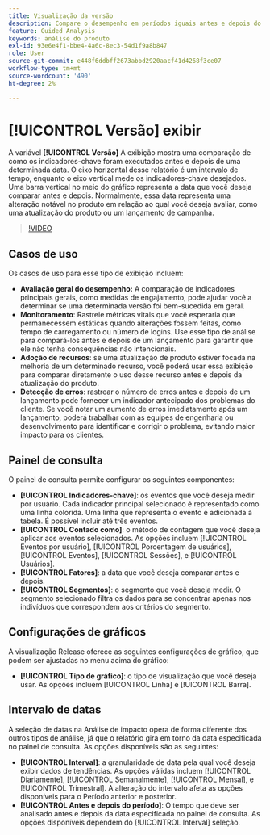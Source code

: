 ```yaml
---
title: Visualização da versão
description: Compare o desempenho em períodos iguais antes e depois do lançamento.
feature: Guided Analysis
keywords: análise do produto
exl-id: 93e6e4f1-bbe4-4a6c-8ec3-54d1f9a8b847
role: User
source-git-commit: e448f6ddbff2673abbd2920aacf41d4268f3ce07
workflow-type: tm+mt
source-wordcount: '490'
ht-degree: 2%

---
```


# [!UICONTROL Versão] exibir

A variável **[!UICONTROL Versão]** A exibição mostra uma comparação de como os indicadores-chave foram executados antes e depois de uma determinada data. O eixo horizontal desse relatório é um intervalo de tempo, enquanto o eixo vertical mede os indicadores-chave desejados. Uma barra vertical no meio do gráfico representa a data que você deseja comparar antes e depois. Normalmente, essa data representa uma alteração notável no produto em relação ao qual você deseja avaliar, como uma atualização do produto ou um lançamento de campanha.

>[!VIDEO](https://video.tv.adobe.com/v/3421665/?learn=on)

## Casos de uso

Os casos de uso para esse tipo de exibição incluem:

* **Avaliação geral do desempenho:** A comparação de indicadores principais gerais, como medidas de engajamento, pode ajudar você a determinar se uma determinada versão foi bem-sucedida em geral.
* **Monitoramento**: Rastreie métricas vitais que você esperaria que permanecessem estáticas quando alterações fossem feitas, como tempo de carregamento ou número de logins. Use esse tipo de análise para compará-los antes e depois de um lançamento para garantir que ele não tenha consequências não intencionais.
* **Adoção de recursos**: se uma atualização de produto estiver focada na melhoria de um determinado recurso, você poderá usar essa exibição para comparar diretamente o uso desse recurso antes e depois da atualização do produto.
* **Detecção de erros**: rastrear o número de erros antes e depois de um lançamento pode fornecer um indicador antecipado dos problemas do cliente. Se você notar um aumento de erros imediatamente após um lançamento, poderá trabalhar com as equipes de engenharia ou desenvolvimento para identificar e corrigir o problema, evitando maior impacto para os clientes.

## Painel de consulta

O painel de consulta permite configurar os seguintes componentes:

* **[!UICONTROL Indicadores-chave]**: os eventos que você deseja medir por usuário. Cada indicador principal selecionado é representado como uma linha colorida. Uma linha que representa o evento é adicionada à tabela. É possível incluir até três eventos.
* **[!UICONTROL Contado como]**: o método de contagem que você deseja aplicar aos eventos selecionados. As opções incluem [!UICONTROL Eventos por usuário], [!UICONTROL Porcentagem de usuários], [!UICONTROL Eventos], [!UICONTROL Sessões], e [!UICONTROL Usuários].
* **[!UICONTROL Fatores]**: a data que você deseja comparar antes e depois.
* **[!UICONTROL Segmentos]**: o segmento que você deseja medir. O segmento selecionado filtra os dados para se concentrar apenas nos indivíduos que correspondem aos critérios do segmento.

## Configurações de gráficos

A visualização Release oferece as seguintes configurações de gráfico, que podem ser ajustadas no menu acima do gráfico:

* **[!UICONTROL Tipo de gráfico]**: o tipo de visualização que você deseja usar. As opções incluem [!UICONTROL Linha] e [!UICONTROL Barra].

## Intervalo de datas

A seleção de datas na Análise de impacto opera de forma diferente dos outros tipos de análise, já que o relatório gira em torno da data especificada no painel de consulta. As opções disponíveis são as seguintes:

* **[!UICONTROL Interval]**: a granularidade de data pela qual você deseja exibir dados de tendências. As opções válidas incluem [!UICONTROL Diariamente], [!UICONTROL Semanalmente], [!UICONTROL Mensal], e [!UICONTROL Trimestral]. A alteração do intervalo afeta as opções disponíveis para o Período anterior e posterior.
* **[!UICONTROL Antes e depois do período]**: O tempo que deve ser analisado antes e depois da data especificada no painel de consulta. As opções disponíveis dependem do [!UICONTROL Interval] seleção.
